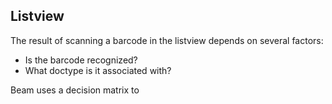 ## Listview

The result of scanning a barcode in the listview depends on several factors:

 - Is the barcode recognized?
 - What doctype is it associated with?

Beam uses a decision matrix to  


